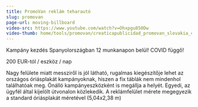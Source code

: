 ```yaml
---
title: PromoVan reklám teharautó
slug: promovan
page-url: moving-billboard
video-src: https://www.youtube.com/watch?v=Ohxpgu850Dw
video-thumb: home/tools/promovan/creaticapublicidad_promovan_slovakia_crop_450_300.jpg
---
```


Kampány kezdés Spanyolországban 12 munkanapon belül! COVID függő!

200 EUR-tól / eszköz / nap

Nagy felülete miatt messziről is jól látható, rugalmas kiegészítője lehet az országos óriásplakát kampányoknak, hiszen a fix táblák nem mindenhol találhatóak meg. Önálló kampányeszközként is megállja a helyét. Egyedi, az ügyfél által kijelölt útvonalon közlekedik. A reklámfelület mérete megegyezik a standard óriásplakát méretével (5,04x2,38 m)
